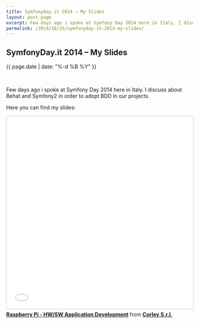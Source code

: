```yaml
---
title: SymfonyDay.it 2014 – My Slides
layout: post-page
excerpt: Few days ago i spoke at Symfony Day 2014 here in Italy. I discuss about Behat and Symfony2 in order to adopt BDD in our projects.
permalink: /2014/10/25/symfonyday-it-2014-my-slides/
---
```


## SymfonyDay.it 2014 – My Slides

<p class="small text-center">{{ page.date | date: "%-d %B %Y" }}</p>
<div>&nbsp;</div>

Few days ago i spoke at Symfony Day 2014 here in Italy. I discuss about Behat and Symfony2 in order to adopt BDD in our projects.


Here you can find my slides:

<div class="row text-center">
<iframe src="//www.slideshare.net/slideshow/embed_code/40713213" width="640" height="519" frameborder="0" marginwidth="0" marginheight="0" scrolling="no" style="border:1px solid #CCC; border-width:1px; margin-bottom:5px; max-width: 100%;" allowfullscreen> </iframe> <div style="margin-bottom:5px"> <strong> <a href="//www.slideshare.net/corleycloud/raspberry-pi-40713213" title="Raspberry Pi - HW/SW Application Development" target="_blank">Raspberry Pi - HW/SW Application Development</a> </strong> from <strong><a href="//www.slideshare.net/corleycloud" target="_blank">Corley S.r.l.</a></strong> </div>
</div>


